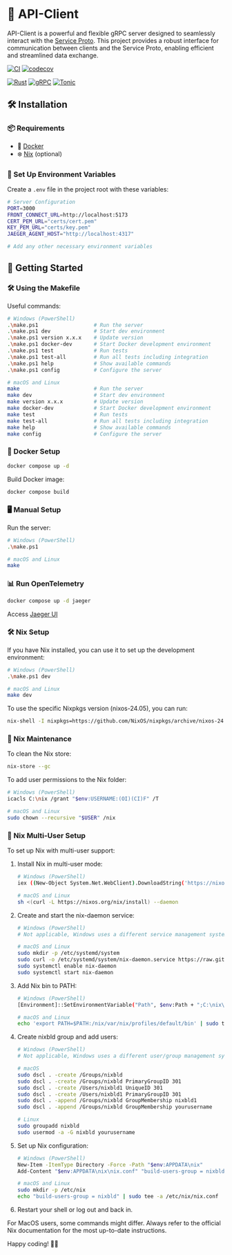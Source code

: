 # 🚀 API-Client

API-Client is a powerful and flexible gRPC server designed to seamlessly interact with the [Service Proto](https://github.com/Linzell/SRC-Proto). This project provides a robust interface for communication between clients and the Service Proto, enabling efficient and streamlined data exchange.

[![CI](https://github.com/Linzell/API-Client/actions/workflows/CI.yml/badge.svg?branch=main)](https://github.com/Linzell/API-Client/actions/workflows/CI.yml)
[![codecov](https://codecov.io/gh/Linzell/API-Client/branch/main/graph/badge.svg?token=4TBIXUE2YV)](https://codecov.io/gh/Linzell/API-Client)

[![Rust](https://img.shields.io/badge/Rust-000000?style=for-the-badge&logo=rust&logoColor=white)](https://www.rust-lang.org/)
[![gRPC](https://img.shields.io/badge/gRPC-244c5a?style=for-the-badge&logo=grpc&logoColor=white)](https://grpc.io/)
[![Tonic](https://img.shields.io/badge/Tonic-00ADD8?style=for-the-badge&logo=rust&logoColor=white)](https://github.com/hyperium/tonic)

## 🛠️ Installation

### 📦 Requirements

- 🐳 [Docker](https://www.docker.com/)
- ❄️ [Nix](https://nixos.org/download.html) (optional)

### 🔑 Set Up Environment Variables

Create a `.env` file in the project root with these variables:

```bash
# Server Configuration
PORT=3000
FRONT_CONNECT_URL=http://localhost:5173
CERT_PEM_URL="certs/cert.pem"
KEY_PEM_URL="certs/key.pem"
JAEGER_AGENT_HOST="http://localhost:4317"

# Add any other necessary environment variables
```

## 🚀 Getting Started

### 🛠️ Using the Makefile

Useful commands:

```bash
# Windows (PowerShell)
.\make.ps1                  # Run the server
.\make.ps1 dev              # Start dev environment
.\make.ps1 version x.x.x    # Update version
.\make.ps1 docker-dev       # Start Docker development environment
.\make.ps1 test             # Run tests
.\make.ps1 test-all         # Run all tests including integration
.\make.ps1 help             # Show available commands
.\make.ps1 config           # Configure the server

# macOS and Linux
make                        # Run the server
make dev                    # Start dev environment
make version x.x.x          # Update version
make docker-dev             # Start Docker development environment
make test                   # Run tests
make test-all               # Run all tests including integration
make help                   # Show available commands
make config                 # Configure the server
```

### 🐳 Docker Setup

```bash
docker compose up -d
```

Build Docker image:
```bash
docker compose build
```

### 🖥️ Manual Setup

Run the server:
```bash
# Windows (PowerShell)
.\make.ps1

# macOS and Linux
make
```

### 📊 Run OpenTelemetry

```bash
docker compose up -d jaeger
```

Access [Jaeger UI](http://localhost:16686/)

### 🛠️ Nix Setup

If you have Nix installed, you can use it to set up the development environment:

```bash
# Windows (PowerShell)
.\make.ps1 dev

# macOS and Linux
make dev
```

To use the specific Nixpkgs version (nixos-24.05), you can run:

```bash
nix-shell -I nixpkgs=https://github.com/NixOS/nixpkgs/archive/nixos-24.05.tar.gz
```

### 🧹 Nix Maintenance

To clean the Nix store:

```bash
nix-store --gc
```

To add user permissions to the Nix folder:

```bash
# Windows (PowerShell)
icacls C:\nix /grant "$env:USERNAME:(OI)(CI)F" /T

# macOS and Linux
sudo chown --recursive "$USER" /nix
```

### 👥 Nix Multi-User Setup

To set up Nix with multi-user support:

1. Install Nix in multi-user mode:
   ```bash
   # Windows (PowerShell)
   iex ((New-Object System.Net.WebClient).DownloadString('https://nixos.org/nix/install')) -daemon

   # macOS and Linux
   sh <(curl -L https://nixos.org/nix/install) --daemon
   ```

2. Create and start the nix-daemon service:
   ```bash
   # Windows (PowerShell)
   # Not applicable, Windows uses a different service management system

   # macOS and Linux
   sudo mkdir -p /etc/systemd/system
   sudo curl -o /etc/systemd/system/nix-daemon.service https://raw.githubusercontent.com/NixOS/nix/master/etc/systemd/nix-daemon.service
   sudo systemctl enable nix-daemon
   sudo systemctl start nix-daemon
   ```

3. Add Nix bin to PATH:
   ```bash
   # Windows (PowerShell)
   [Environment]::SetEnvironmentVariable("Path", $env:Path + ";C:\nix\usr\bin", [EnvironmentVariableTarget]::Machine)

   # macOS and Linux
   echo 'export PATH=$PATH:/nix/var/nix/profiles/default/bin' | sudo tee -a /etc/profile
   ```

4. Create nixbld group and add users:
   ```bash
   # Windows (PowerShell)
   # Not applicable, Windows uses a different user/group management system

   # macOS
   sudo dscl . -create /Groups/nixbld
   sudo dscl . -create /Groups/nixbld PrimaryGroupID 301
   sudo dscl . -create /Users/nixbld1 UniqueID 301
   sudo dscl . -create /Users/nixbld1 PrimaryGroupID 301
   sudo dscl . -append /Groups/nixbld GroupMembership nixbld1
   sudo dscl . -append /Groups/nixbld GroupMembership yourusername

   # Linux
   sudo groupadd nixbld
   sudo usermod -a -G nixbld yourusername
   ```

5. Set up Nix configuration:
   ```bash
   # Windows (PowerShell)
   New-Item -ItemType Directory -Force -Path "$env:APPDATA\nix"
   Add-Content "$env:APPDATA\nix\nix.conf" "build-users-group = nixbld"

   # macOS and Linux
   sudo mkdir -p /etc/nix
   echo "build-users-group = nixbld" | sudo tee -a /etc/nix/nix.conf
   ```

6. Restart your shell or log out and back in.

For MacOS users, some commands might differ. Always refer to the official Nix documentation for the most up-to-date instructions.

Happy coding! 🎈🎊
